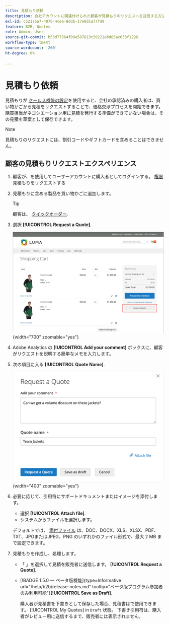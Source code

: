 ```yaml
---
title: 見積もり依頼
description: 会社アカウントに関連付けられた顧客が見積もりのリクエストを送信する方法を説明します。
exl-id: c52176a7-4076-4cea-8ddb-17e0d1a77fd9
feature: B2B, Quotes
role: Admin, User
source-git-commit: b53d77364f09e587813c50221ebd85ac633f1296
workflow-type: tm+mt
source-wordcount: '260'
ht-degree: 0%

---
```


# 見積もり依頼

見積もりが [セールス機能の設定](configure-quotes.md)を使用すると、会社の承認済みの購入者は、買い物かごから見積をリクエストすることで、価格交渉プロセスを開始できます。 購買担当がネゴシエーション用に見積を発行する準備ができていない場合は、その見積を草案として保存できます。

>[!NOTE]
>
>見積もりのリクエストには、割引コードやギフトカードを含めることはできません。

## 顧客の見積もりリクエストエクスペリエンス

1. 顧客が、を使用してユーザーアカウントに購入者としてログインする。 [権限](account-company-roles-permissions.md) 見積もりをリクエストする

1. 見積もりに含める製品を買い物かごに追加します。

   >[!TIP]
   > 
   >顧客は、 [クイックオーダー](quick-order.md).

1. 選択 **[!UICONTROL Request a Quote]**.

   ![買い物かごからの見積もりのリクエスト](./assets/quote-request-from-cart.png){width="700" zoomable="yes"}

1. Adobe Analytics の **[!UICONTROL Add your comment]** ボックスに、顧客がリクエストを説明する簡単なメモを入力します。

1. 次の項目に入る **[!UICONTROL Quote Name]**.

   ![見積もりのコメントと名前の入力](./assets/quote-request-from-cart-name-comments.png){width="400" zoomable="yes"}

1. 必要に応じて、引用符にサポートドキュメントまたはイメージを添付します。

   - 選択 **[!UICONTROL Attach file]**.
   - システムからファイルを選択します。

   デフォルトでは、 [添付ファイル](configure-quotes.md) は、DOC、DOCX、XLS、XLSX、PDF、TXT、JPGまたはJPEG、PNG のいずれかのファイル形式で、最大 2 MB まで設定できます。

1. 見積もりを作成し、処理します。

   - 「 」を選択して見積を販売者に送信します。 **[!UICONTROL Request a Quote]**.
   - [!BADGE 1.5.0 — ベータ版機能]{type=Informative url="/help/b2b/release-notes.md" tooltip="ベータ版プログラム参加者のみ利用可能"}**[!UICONTROL Save as Draft]**.

     購入者が見積書を下書きとして保存した場合、見積書はで使用できます。 [!UICONTROL My Quotes] in `Draft` 状態。 下書き引用符は、購入者がレビュー用に送信するまで、販売者には表示されません。
